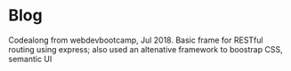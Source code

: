 # Blog 
Codealong from webdevbootcamp, Jul 2018. 
Basic frame for RESTful routing using express; 
also used an altenative framework to boostrap CSS, semantic UI


